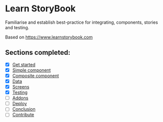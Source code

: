# Learn StoryBook

Familiarise and establish best-practice for integrating, components, stories and testing.

Based on https://www.learnstorybook.com

## Sections completed:

- [x] [Get started](https://www.learnstorybook.com/react/en/get-started/)
- [x] [Simple component](https://www.learnstorybook.com/react/en/simple-component/)
- [x] [Composite component](https://www.learnstorybook.com/react/en/composite-component/)
- [x] [Data](https://www.learnstorybook.com/react/en/data/)
- [x] [Screens](https://www.learnstorybook.com/react/en/screen/)
- [x] [Testing](https://www.learnstorybook.com/react/en/test/)
- [ ] [Addons](https://www.learnstorybook.com/react/en/addons/)
- [ ] [Deploy](https://www.learnstorybook.com/react/en/deploy/)
- [ ] [Conclusion](https://www.learnstorybook.com/react/en/conclusion/)
- [ ] [Contribute](https://www.learnstorybook.com/react/en/contribute/)
